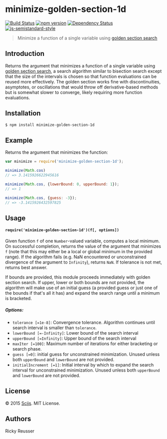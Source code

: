 # minimize-golden-section-1d

[![Build Status][travis-image]][travis-url] [![npm version][npm-image]][npm-url]  [![Dependency Status][david-image]][david-url] [![js-semistandard-style](https://img.shields.io/badge/code%20style-semistandard-brightgreen.svg?style=flat-square)](https://github.com/Flet/semistandard)

> Minimize a function of a single variable using [golden section search](https://en.wikipedia.org/wiki/Golden_section_search)

## Introduction

Returns the argument that minimizes a function of a single variable using [golden section search](https://en.wikipedia.org/wiki/Golden_section_search), a search algorithm similar to bisection search except that the size of the intervals is chosen so that function evaluations can be reused more effectively. The golden section works fine with discontinuities, asymptotes, or oscillations that would throw off derivative-based methods but is somewhat slower to converge, likely requiring more function evaluations.

## Installation

```bash
$ npm install minimize-golden-section-1d
```

## Example

Returns the argument that minimizes the function:

```javascript
var minimize = require('minimize-golden-section-1d');

minimize(Math.cos)
// => 3.1415926622945616

minimize(Math.cos, {lowerBound: 0, upperBound: 1});
// => 1

minimize(Math.cos, {guess: -3});
// => -3.1415926432597825
```

## Usage

#### `require('minimize-golden-section-1d')(f[, options])`

Given function `f` of one `Number`-valued variable, computes a local minimum. On successful completion, returns the value of the argument that minimizes `f` (note that this may either be a local or global minimum in the provided range). If the algorithm fails (e.g. NaN encountered or unconstrained divergence of the argument to `Infinity`), returns `NaN`. If tolerance is not met, returns best answer.

If bounds are provided, this module proceeds immediately with golden section search. If upper, lower or both bounds are not provided, the algorithm will make use of an initial guess (a provided guess or just one of the bounds if that's all it has) and expand the search range until a minimum is bracketed.

##### Options:
- `tolerance [=1e-8]`: Convergence tolerance. Algorithm continues until search interval is smaller than `tolerance`.
- `lowerBound [=-Infinity]`: Lower bound of the search interval
- `upperBound [=Infinity]`: Upper bound of the search interval
- `maxIter [=100]`: Maximum number of iterations for either bracketing or search phase.
- `guess [=0]`: initial guess for unconstrained minimization. Unused unless both `upperBound` and `lowerBound` are not provided.
- `initialIncrement [=1]`: Initial interval by which to expand the search interval for unconstrained minimization. Unused unless both `upperBound` and `lowerBound` are not provided.

## License
&copy; 2015 [Scijs](https://github.com/scijs). MIT License.

## Authors
Ricky Reusser

[travis-image]: https://travis-ci.org/scijs/minimize-golden-section-1d.svg?branch=master
[travis-url]: https://travis-ci.org/scijs/minimize-golden-section-1d
[npm-image]: https://badge.fury.io/js/minimize-golden-section-1d.svg
[npm-url]: http://badge.fury.io/js/minimize-golden-section-1d
[david-image]: https://david-dm.org/scijs/minimize-golden-section-1d.svg
[david-url]: https://david-dm.org/scijs/minimize-golden-section-1d
